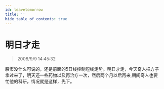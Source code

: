 ```yaml
---
id: leavetomorrow
title: ''
hide_table_of_contents: true
---
```


# 明日才走

> 2008/9/9 14:45:32

<div style={{color: '#CC0000', fontWeight: '500', fontSize: '20px', textAlign: 'left', lineHeight: '180%'}}>

股市没什么可说的，还是前面的5日线控制短线走势。明日才走，今天奇人把方子拿过来了，明天还一些药物以及再治疗一次，然后两个月以后再来,期间奇人也要忙他的科研。情况就是这样，先下。
</div>